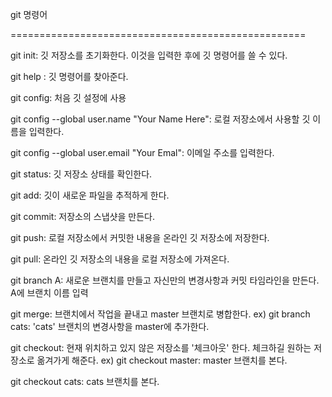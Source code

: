 git 명령어

===================================================

git init: 깃 저장소를 초기화한다. 이것을 입력한 후에 깃 명령어를 쓸 수 있다.

git help : 깃 명령어를 찾아준다.

git config: 처음 깃 설정에 사용

git config --global user.name "Your Name Here": 로컬 저장소에서 사용할 깃 이름을 입력한다.

git config --global user.email "Your Emal": 이메일 주소를 입력한다.

git status: 깃 저장소 상태를 확인한다.

git add: 깃이 새로운 파일을 추적하게 한다.

git commit: 저장소의 스냅샷을 만든다.

git push: 로컬 저장소에서 커밋한 내용을 온라인 깃 저장소에 저장한다.

git pull: 온라인 깃 저장소의 내용을 로컬 저장소에 가져온다.

git branch A: 새로운 브랜치를 만들고 자신만의 변경사항과 커밋 타임라인을 만든다. A에 브랜치 이름 입력

git merge: 브랜치에서 작업을 끝내고 master 브랜치로 병합한다. ex) git branch cats: 'cats' 브랜치의 변경사항을 master에 추가한다.

git checkout: 현재 위치하고 있지 않은 저장소를 '체크아웃' 한다. 체크하길 원하는 저장소로 옮겨가게 해준다. ex) git checkout master: master 브랜치를 본다.

git checkout cats: cats 브랜치를 본다.



